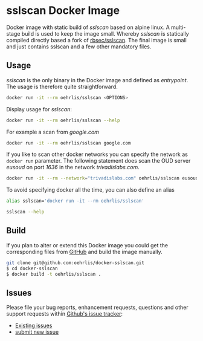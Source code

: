 # sslscan Docker Image

Docker image with static build of *sslscan* based on alpine linux. A multi-stage build is used to keep the image small. Whereby *sslscan* is statically compiled directly based a fork of [rbsec/sslscan](https://github.com/rbsec/sslscan). The final image is small and just contains sslscan and a few other mandatory files.

## Usage

*sslscan* is the only binary in the Docker image and defined as *entrypoint*. The usage is therefore quite straightforward.

```bash
docker run -it --rm oehrlis/sslscan <OPTIONS>
```

Display usage for *sslscan*:

```bash
docker run -it --rm oehrlis/sslscan --help
```

For example a scan from *google.com*

```bash
docker run -it --rm oehrlis/sslscan google.com
```

If you like to scan other docker networks you can specify the network as `docker run` parameter. The following statement does scan the OUD server *eusoud* on port *1636* in the network *trivadislabs.com*.

```bash
docker run -it --rm --network="trivadislabs.com" oehrlis/sslscan eusoud:1636
```

To avoid specifying docker all the time, you can also define an alias

```bash
alias sslscan='docker run -it --rm oehrlis/sslscan'

sslscan --help
```

## Build

If you plan to alter or extend this Docker image you could get the corresponding files from [GitHub](https://github.com/oehrlis/docker-sslscan) and build the image manually.

```bash
git clone git@github.com:oehrlis/docker-sslscan.git
$ cd docker-sslscan
$ docker build -t oehrlis/sslscan .
```

## Issues

Please file your bug reports, enhancement requests, questions and other support requests within [Github's issue tracker](https://help.github.com/articles/about-issues/):

* [Existing issues](https://github.com/oehrlis/docker-sslscan/issues)
* [submit new issue](https://github.com/oehrlis/docker-sslscan/issues/new)
